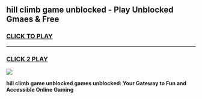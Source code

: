 
## hill climb game unblocked - Play Unblocked Gmaes & Free
<h3>
<a href="https://news.freeplayer.one?title=hill_climb_game_unblocked&ref=23F">CLICK TO PLAY</a></h3>
<hr>

<h3>
<a href="https://news.freeplayer.one?title=hill_climb_game_unblocked&ref=23F">CLICK 2 PLAY</a>
  
</h3>

<a href="https://news.freeplayer.one?title=hill_climb_game_unblocked&ref=23F/"><img src="https://clearcache.store/games.png"></a>


**hill climb game unblocked games unblocked: Your Gateway to Fun and Accessible Online Gaming**
